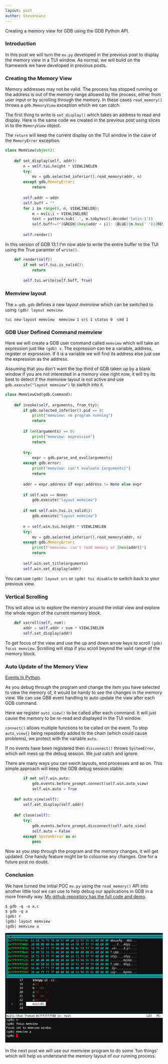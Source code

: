 ```yaml
---
layout: post
author: StevenLwcz
---
```


Creating a memory view for GDB using the GDB Python API.

### Introduction

In this post we will turn the ```mv.py``` developed in the previous post to display the memory view in a TUI window. As normal, we will build on the framework we have developed in previous posts.

### Creating the Memory View

Memory addresses may not be valid. The process has stopped running or the address is out of the memory range allowed by the process, either from user input or by scrolling through the memory. In these cases ```read_memory()``` throws a ```gdb.MemoryView``` exception which we can catch. 

The first thing to write is ```set_display()``` which takes an address to read and display. Here is the same code we created in the previous post using slices in to the ```MemoryView``` object.

The ```return``` will keep the current display on the TUI window in the case of the ```MemoryError``` exception.

```Python
class MemView(object):

    def set_display(self, addr):
        n = self.tui.height * VIEWLINELEN 
        try:
            mv = gdb.selected_inferior().read_memory(addr, n)
        except gdb.MemoryError:
            return

        self.addr = addr
        self.buff = ""
        for i in range(0, n, VIEWLINELEN):
            m = mv[i:i + VIEWLINELEN]
            text = pattern.sub('.', m.tobytes().decode('latin-1'))
            self.buff+=f"{GREEN}{hex(addr + i)}: {BLUE}{m.hex(' ')}{RESET} {text}\n"

        self.render()
```
In this version of GDB 13.1 I'm now able to write the entire buffer to the TUI using the True paramter of ```write()```.

```Python
    def render(self):
        if not self.tui.is_valid():
            return

        self.tui.write(self.buff, True)
```

### Memview layout

The ```a-gdb.gdb``` defines a new layout *memview* which can be switched to using ```(gdb) layout memview```.

```
tui new-layout memview  memview 1 src 1 status 0  cmd 1
```

### GDB User Defined Command memview

Here we will create a GDB user command called ```memview``` which will take an expression just like ```(gdb) x```.
The expression can be a variable, address, register or exprsssion. If it is a variable we will find its address else just use the expression as the address.

Assuming that you don't want the top third of GDB taken up by a blank window if you are not interested in a memory view right now, it will try its best to detect if the memview layout is not active and use ```gdb.execute("layout memview")``` to switch into it. 

```Python
class MemViewCmd(gdb.Command):

    def invoke(self, arguments, from_tty):
        if gdb.selected_inferior().pid == 0:
            print("memview: no program running")
            return

        if len(arguments) == 0:
            print("memview: expression")
            return

        try:
            expr = gdb.parse_and_eval(arguments)
        except gdb.error:
            print("memview: can't evaluate {arguments}")
            return

        addr = expr.address if expr.address != None else expr

        if self.win == None: 
            gdb.execute("layout memview")

        if not self.win.tui.is_valid():
            gdb.execute("layout memview")

        n = self.win.tui.height * VIEWLINELEN 
        try:
            mv = gdb.selected_inferior().read_memory(addr, n)
        except gdb.MemoryError:
            print(f"memview: can't read memory at {hex(addr)}")
            return

        self.win.set_title(arguments)
        self.win.set_display(addr)
```

You can use ```(gdb) layout src``` or ```(gdb) tui disable``` to switch back to your previous view.

### Vertical Scrolling

This will allow us to explore the memory around the initial view and explore the whole region of the current memory block.

```Python
    def vscroll(self, num):
        addr = self.addr + num * VIEWLINELEN 
        self.set_display(addr)
```

To get focus of the view and use the up and down arrow keys to scroll ```(gdb) focus memview```. Scrolling will stop if you scroll beyond the valid range of the memory block.

### Auto Update of the Memory View

[Events In Python](https://sourceware.org/gdb/current/onlinedocs/gdb.html/Events-In-Python.html#Events-In-Python).

As you debug through the program and change the item you have selected to view the memory of, it would be handy to see the changes in the memory view. We can use GBB event handling to auto update the view after each GDB command.

Here we register ```auto_view()``` to be called after each command. It will just cause the memory to be re-read and displayed in the TUI window.

```connect()``` allows multiple functions to be called on the event. To stop ```auto_view{}``` being repeatedly added to the chain (which could cause problems), we protect with the variable ```auto```.

If no events have been registered then ```disconnect()``` throws ```SystemError```, which will mess up the debug session. We just catch and ignore.

There are many ways you can swich layouts, end processes and so on. This simple approach will keep the GDB debug session stable.

```Python
        if not self.win.auto:
            gdb.events.before_prompt.connect(self.win.auto_view)
            self.win.auto = True

    def auto_view(self):
        self.set_display(self.addr)

    def close(self):
        try:
            gdb.events.before_prompt.disconnect(self.auto_view)
            self.auto = False
        except SystemError as e:
            pass
```

Now as you step through the program and the memory changes, it will get updated. One handy feature might be to colourise any changes. One for a future post no doubt.

### Conclusion

We have turned the initial POC ```mv.py``` using the ```read_memory()``` API into another little tool we can use to help debug our applications in GDB in a more friendly way. 
[My github repository has the full code and demo](https://github.com/StevenLwcz/gdb-python-blog/blob/post12).

```
$ gdb -q -a a.c
$ gdb -q a 
(gdb) r
(gdb) layout memview
(gdb) memview a
```

![Memory View](/images/TuiWindow12.png)

In the next post we will use our memview program to do some 'fun things' which will help us understand the memory layout of our running process.
